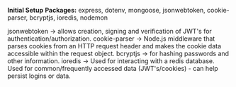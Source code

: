 **Initial Setup**
**Packages:** express, dotenv, mongoose, jsonwebtoken, cookie-parser, bcryptjs, ioredis, nodemon

jsonwebtoken -> allows creation, signing and verification of JWT's for authentication/authorization.
cookie-parser -> Node.js middleware that parses cookies from an HTTP request header and makes the cookie data accessible within the request object.
bcryptjs -> for hashing passwords and other information.
ioredis -> Used for interacting with a redis database. Used for common/frequently accessed data (JWT's/cookies) - can help persist logins or data.